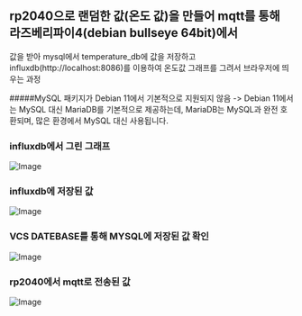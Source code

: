 
## rp2040으로 랜덤한 값(온도 값)을 만들어 mqtt를 통해 라즈베리파이4(debian bullseye 64bit)에서 
값을 받아 mysql에서 temperature_db에 값을 저장하고 
influxdb(http://localhost:8086)를 이용하여 온도값 그래프를 그려서 브라우저에 띄우는 과정

#####MySQL 패키지가 Debian 11에서 기본적으로 지원되지 않음
-> Debian 11에서는 MySQL 대신 MariaDB를 기본적으로 제공하는데, MariaDB는 MySQL과 완전 호환되며, 많은 환경에서 MySQL 대신 사용됩니다.



### influxdb에서 그린 그래프 
![Image](https://github.com/user-attachments/assets/8254f804-5f20-4eef-810c-f63720d306f1)

### influxdb에 저장된 값 
![Image](https://github.com/user-attachments/assets/a7f6acdf-8189-42f6-b8fb-419127fb94ed)

### VCS DATEBASE를 통해 MYSQL에 저장된 값 확인 
![Image](https://github.com/user-attachments/assets/efe226c3-628a-4a57-8ff0-749ca47b9918)

### rp2040에서 mqtt로 전송된 값
![Image](https://github.com/user-attachments/assets/1e7fe664-85a2-459d-9117-183d7080da09)

